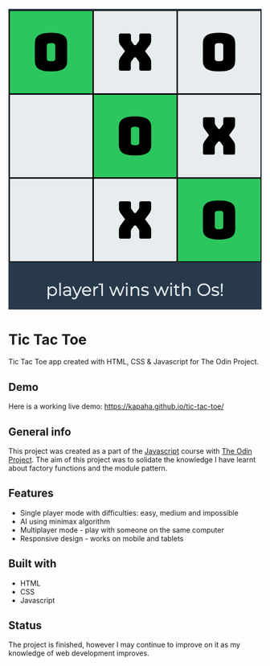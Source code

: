 ![Example screenshot](./images/tic-tac-toe.png)

# Tic Tac Toe
Tic Tac Toe app created with HTML, CSS & Javascript for The Odin Project.

## Demo
Here is a working live demo: https://kapaha.github.io/tic-tac-toe/

## General info
This project was created as a part of the [Javascript](https://www.https://www.theodinproject.com/courses/javascript/lessons/tic-tac-toe-javascript) course with [The Odin Project](https://theodinproject.com). The aim of this project was to solidate the knowledge I have learnt about factory functions and the module pattern.

## Features
* Single player mode with difficulties: easy, medium and impossible
* AI using minimax algorithm
* Multiplayer mode - play with someone on the same computer
* Responsive design - works on mobile and tablets

## Built with
* HTML
* CSS
* Javascript

## Status
The project is finished, however I may continue to improve on it as my knowledge of web development improves.